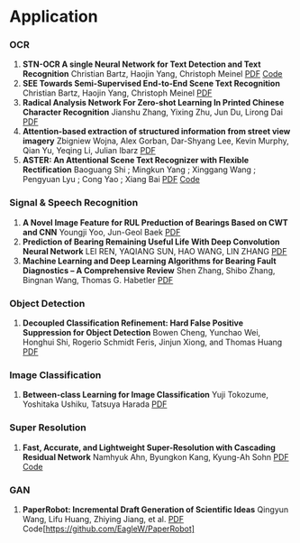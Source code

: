 # Application
### OCR

1. **STN-OCR A single Neural Network for Text Detection and Text Recognition** Christian Bartz, Haojin Yang, Christoph Meinel [PDF](https://arxiv.org/pdf/1707.08831.pdf) [Code](https://github.com/Bartzi/stn-ocr)
2. **SEE Towards Semi-Supervised End-to-End Scene Text Recognition** Christian Bartz, Haojin Yang, Christoph Meinel [PDF](https://arxiv.org/pdf/1712.05404.pdf)
3. **Radical Analysis Network For Zero-shot Learning In Printed Chinese Character Recognition** Jianshu Zhang, Yixing Zhu, Jun Du, Lirong Dai [PDF](https://arxiv.org/pdf/1711.01889.pdf)
4. **Attention-based extraction of structured information from street view imagery** Zbigniew Wojna, Alex Gorban, Dar-Shyang Lee, Kevin Murphy, Qian Yu, Yeqing Li, Julian Ibarz [PDF](https://arxiv.org/pdf/1704.03549.pdf)
5. **ASTER: An Attentional Scene Text Recognizer with Flexible Rectification** Baoguang Shi ; Mingkun Yang ; Xinggang Wang ; Pengyuan Lyu ; Cong Yao ; Xiang Bai [PDF](https://ieeexplore.ieee.org/document/8395027) [Code](https://github.com/bgshih/aster)

### Signal & Speech Recognition

1. **A Novel Image Feature for RUL Preduction of Bearings Based on CWT and CNN** Youngji Yoo, Jun-Geol Baek [PDF](https://www.researchgate.net/publication/326283183_A_Novel_Image_Feature_for_the_Remaining_Useful_Lifetime_Prediction_of_Bearings_Based_on_Continuous_Wavelet_Transform_and_Convolutional_Neural_Network)
2. **Prediction of Bearing Remaining Useful Life With Deep Convolution Neural Network** LEI REN, YAQIANG SUN, HAO WANG, LIN ZHANG [PDF](https://ieeexplore.ieee.org/stamp/stamp.jsp?arnumber=8289436)
3. **Machine Learning and Deep Learning Algorithms for Bearing Fault Diagnostics – A Comprehensive Review** Shen Zhang, Shibo Zhang, Bingnan Wang, Thomas G. Habetler [PDF](https://arxiv.org/pdf/1901.08247.pdf)

### Object Detection

1. **Decoupled Classification Refinement: Hard False Positive Suppression for Object Detection** Bowen Cheng, Yunchao Wei, Honghui Shi, Rogerio Schmidt Feris, Jinjun Xiong, and Thomas Huang [PDF](https://arxiv.org/pdf/1810.04002.pdf)

### Image Classification

1. **Between-class Learning for Image Classification** Yuji Tokozume, Yoshitaka Ushiku, Tatsuya Harada [PDF](https://arxiv.org/pdf/1711.10284.pdf)

### Super Resolution
1. **Fast, Accurate, and Lightweight Super-Resolution with Cascading Residual Network** Namhyuk Ahn, Byungkon Kang, Kyung-Ah Sohn [PDF](https://arxiv.org/pdf/1803.08664.pdf) [Code](https://github.com/nmhkahn/CARN-pytorch)

### GAN
1. **PaperRobot: Incremental Draft Generation of Scientific Ideas** Qingyun Wang, Lifu Huang, Zhiying Jiang, et al. [PDF](https://arxiv.org/pdf/1905.07870v2.pdf) Code[https://github.com/EagleW/PaperRobot]

